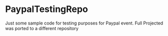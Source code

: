 # PaypalTestingRepo
Just some sample code for testing purposes for Paypal event. Full Projected was ported to a different repository
